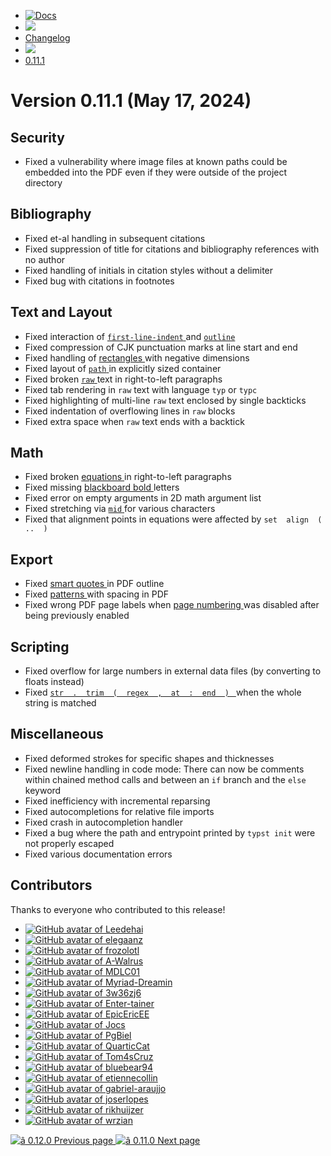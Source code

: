  * [ ![Docs](/assets/icons/16-docs-dark.svg) ](/docs)
  * ![](/assets/icons/16-arrow-right.svg)
  * [ Changelog ](/docs/changelog/)
  * ![](/assets/icons/16-arrow-right.svg)
  * [ 0.11.1 ](/docs/changelog/0.11.1/)

#  Version 0.11.1 (May 17, 2024)

##  Security

  * Fixed a vulnerability where image files at known paths could be embedded into the PDF even if they were outside of the project directory 

##  Bibliography

  * Fixed et-al handling in subsequent citations 
  * Fixed suppression of title for citations and bibliography references with no author 
  * Fixed handling of initials in citation styles without a delimiter 
  * Fixed bug with citations in footnotes 

##  Text and Layout

  * Fixed interaction of [ ` first-line-indent ` ](/docs/reference/model/par/#parameters-first-line-indent) and [ ` outline ` ](/docs/reference/model/outline/ "`outline`")
  * Fixed compression of CJK punctuation marks at line start and end 
  * Fixed handling of [ rectangles ](/docs/reference/visualize/rect/) with negative dimensions 
  * Fixed layout of [ ` path ` ](/docs/reference/visualize/path/ "`path`") in explicitly sized container 
  * Fixed broken [ ` raw ` ](/docs/reference/text/raw/ "`raw`") text in right-to-left paragraphs 
  * Fixed tab rendering in ` raw ` text with language ` typ ` or ` typc `
  * Fixed highlighting of multi-line ` raw ` text enclosed by single backticks 
  * Fixed indentation of overflowing lines in ` raw ` blocks 
  * Fixed extra space when ` raw ` text ends with a backtick 

##  Math

  * Fixed broken [ equations ](/docs/reference/math/equation/) in right-to-left paragraphs 
  * Fixed missing [ blackboard bold ](/docs/reference/math/variants/#functions-bb) letters 
  * Fixed error on empty arguments in 2D math argument list 
  * Fixed stretching via [ ` mid ` ](/docs/reference/math/lr/#functions-mid) for various characters 
  * Fixed that alignment points in equations were affected by ` set  align  (  ..  )  `

##  Export

  * Fixed [ smart quotes ](/docs/reference/text/smartquote/) in PDF outline 
  * Fixed [ patterns ](/docs/reference/visualize/pattern/) with spacing in PDF 
  * Fixed wrong PDF page labels when [ page numbering ](/docs/reference/layout/page/#parameters-numbering) was disabled after being previously enabled 

##  Scripting

  * Fixed overflow for large numbers in external data files (by converting to floats instead) 
  * Fixed [ ` str  .  trim  (  regex  ,  at  :  end  )  ` ](/docs/reference/foundations/str/#definitions-trim) when the whole string is matched 

##  Miscellaneous

  * Fixed deformed strokes for specific shapes and thicknesses 
  * Fixed newline handling in code mode: There can now be comments within chained method calls and between an ` if ` branch and the ` else ` keyword 
  * Fixed inefficiency with incremental reparsing 
  * Fixed autocompletions for relative file imports 
  * Fixed crash in autocompletion handler 
  * Fixed a bug where the path and entrypoint printed by ` typst init ` were not properly escaped 
  * Fixed various documentation errors 

##  Contributors

Thanks to everyone who contributed to this release!

  * [ ![GitHub avatar of Leedehai](https://avatars.githubusercontent.com/u/18319900?s=64&v=4) ](https://github.com/Leedehai)
  * [ ![GitHub avatar of elegaanz](https://avatars.githubusercontent.com/u/16254623?s=64&v=4) ](https://github.com/elegaanz)
  * [ ![GitHub avatar of frozolotl](https://avatars.githubusercontent.com/u/44589151?s=64&v=4) ](https://github.com/frozolotl)
  * [ ![GitHub avatar of A-Walrus](https://avatars.githubusercontent.com/u/58790821?s=64&v=4) ](https://github.com/A-Walrus)
  * [ ![GitHub avatar of MDLC01](https://avatars.githubusercontent.com/u/57839069?s=64&v=4) ](https://github.com/MDLC01)
  * [ ![GitHub avatar of Myriad-Dreamin](https://avatars.githubusercontent.com/u/35292584?s=64&v=4) ](https://github.com/Myriad-Dreamin)
  * [ ![GitHub avatar of 3w36zj6](https://avatars.githubusercontent.com/u/52315048?s=64&v=4) ](https://github.com/3w36zj6)
  * [ ![GitHub avatar of Enter-tainer](https://avatars.githubusercontent.com/u/25521218?s=64&v=4) ](https://github.com/Enter-tainer)
  * [ ![GitHub avatar of EpicEricEE](https://avatars.githubusercontent.com/u/7191192?s=64&v=4) ](https://github.com/EpicEricEE)
  * [ ![GitHub avatar of Jocs](https://avatars.githubusercontent.com/u/9712830?s=64&v=4) ](https://github.com/Jocs)
  * [ ![GitHub avatar of PgBiel](https://avatars.githubusercontent.com/u/9021226?s=64&v=4) ](https://github.com/PgBiel)
  * [ ![GitHub avatar of QuarticCat](https://avatars.githubusercontent.com/u/70888415?s=64&v=4) ](https://github.com/QuarticCat)
  * [ ![GitHub avatar of Tom4sCruz](https://avatars.githubusercontent.com/u/103905440?s=64&v=4) ](https://github.com/Tom4sCruz)
  * [ ![GitHub avatar of bluebear94](https://avatars.githubusercontent.com/u/2975203?s=64&v=4) ](https://github.com/bluebear94)
  * [ ![GitHub avatar of etiennecollin](https://avatars.githubusercontent.com/u/99756528?s=64&v=4) ](https://github.com/etiennecollin)
  * [ ![GitHub avatar of gabriel-araujjo](https://avatars.githubusercontent.com/u/3980936?s=64&v=4) ](https://github.com/gabriel-araujjo)
  * [ ![GitHub avatar of joserlopes](https://avatars.githubusercontent.com/u/95137505?s=64&v=4) ](https://github.com/joserlopes)
  * [ ![GitHub avatar of rikhuijzer](https://avatars.githubusercontent.com/u/20724914?s=64&v=4) ](https://github.com/rikhuijzer)
  * [ ![GitHub avatar of wrzian](https://avatars.githubusercontent.com/u/133046678?s=64&v=4) ](https://github.com/wrzian)

[ ![â](/assets/icons/16-arrow-right.svg) 0.12.0  Previous page
](/docs/changelog/0.12.0/) [ ![â](/assets/icons/16-arrow-right.svg) 0.11.0
Next page  ](/docs/changelog/0.11.0/)

